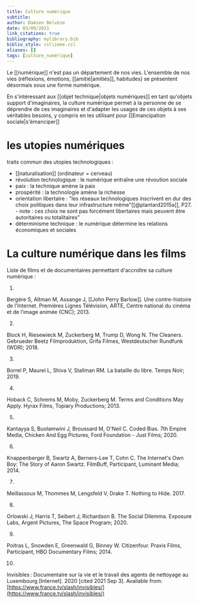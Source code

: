 ```yaml
---
title: Culture numérique
subtitle:
author: Damien Belvèze
date: 03/09/2021
link_citations: true
bibliography: mylibrary.bib
biblio_style: csl\ieee.csl
aliases: []
tags: [culture_numérique]
---
```


Le [[numérique]] n'est pas un département de nos vies. L'ensemble de nos vies (réflexions, émotions, [[amitié|amitiés]], habitudes) se présentent désormais sous une forme numérique. 

En s'intéressant aux [[objet technique|objets numériques]] en tant qu'objets support d'imaginaires, la culture numérique permet à la personne de se déprendre de ces imaginaires et d'adapter les usages de ces objets à ses véritables besoins, y compris en les utilisant pour [[Emancipation sociale|s'émanciper]]

# les utopies numériques

traits commun des utopies technologiques : 

- [[naturalisation]] (ordinateur = cerveau)
- révolution technologique : le numérique entraîne une révoution sociale
- paix : la technique amène la paix
- prospérité : la technologie amène la richesse
- orientation libertaire : "les réseaux technologiques inscrivent en dur des choix politiques dans leur infrastructure même"[[@plantard2015a]], P27. - note : ces choix ne sont pas forcément libertaires mais peuvent être autoritaires ou totalitaires"
- déterminisme technique : le numérique détermine les relations économiques et sociales


# La culture numérique dans les films

Liste de films et de documentaires permettant d'accroître sa culture numérique : 

1.

Bergère S, Altman M, Assange J, [[John Perry Barlow]]. Une contre-histoire de l&apos;Internet. Premières Lignes Télévision, ARTE, Centre national du cinéma et de l’image animée (CNC); 2013.

2.

Block H, Riesewieck M, Zuckerberg M, Trump D, Wong N. The Cleaners. Gebrueder Beetz Filmproduktion, Grifa Filmes, Westdeutscher Rundfunk (WDR); 2018.

3.

Borrel P, Maurel L, Shiva V, Stallman RM. La bataille du libre. Temps Noir; 2019.

4.

Hoback C, Schrems M, Moby, Zuckerberg M. Terms and Conditions May Apply. Hyrax Films, Topiary Productions; 2013.

5.

Kantayya S, Buolamwini J, Broussard M, O&apos;Neil C. Coded Bias. 7th Empire Media, Chicken And Egg Pictures, Ford Foundation - Just Films; 2020.

6.

Knappenberger B, Swartz A, Berners-Lee T, Cohn C. The Internet&apos;s Own Boy: The Story of Aaron Swartz. FilmBuff, Participant, Luminant Media; 2014.

7.

Meillassoux M, Thommes M, Lengsfeld V, Drake T. Nothing to Hide. 2017.

8.

Orlowski J, Harris T, Seibert J, Richardson B. The Social Dilemma. Exposure Labs, Argent Pictures, The Space Program; 2020.

9.

Poitras L, Snowden E, Greenwald G, Binney W. Citizenfour. Praxis Films, Participant, HBO Documentary Films; 2014.

10.

Invisibles : Documentaire sur la vie et le travail des agents de nettoyage au Luxembourg [Internet]. 2020 [cited 2021 Sep 3]. Available from: [https://www.france.tv/slash/invisibles/](https://www.france.tv/slash/invisibles/)